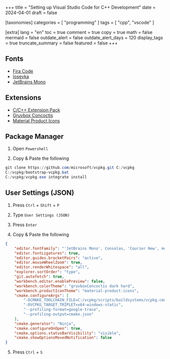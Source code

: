 +++
title = "Setting up Visual Studio Code for C++ Development"
date = 2024-04-01
draft = false

[taxonomies]
categories = [ "programming" ]
tags = [ "cpp", "vscode" ]

[extra]
lang = "en"
toc = true
comment = true
copy = true
math = false
mermaid = false
outdate_alert = false
outdate_alert_days = 120
display_tags = true
truncate_summary = false
featured = false
+++

## Fonts

- [Fira Code](https://github.com/tonsky/FiraCode)
- [Iosevka](https://github.com/be5invis/Iosevka)
- [JetBrains Mono](https://www.jetbrains.com/lp/mono/)

## Extensions

- [C/C++ Extension Pack](https://marketplace.visualstudio.com/items?itemName=ms-vscode.cpptools-extension-pack)
- [Gruvbox Concoctis](https://marketplace.visualstudio.com/items?itemName=wheredoesyourmindgo.gruvbox-concoctis)
- [Material Product Icons](https://marketplace.visualstudio.com/items?itemName=PKief.material-product-icons)

## Package Manager

1. Open `Powershell`

2. Copy & Paste the following

```ps1
git clone https://github.com/microsoft/vcpkg.git C:/vcpkg
C:/vcpkg/bootstrap-vcpkg.bat
C:/vcpkg/vcpkg.exe integrate install
```

## User Settings (JSON)

1. Press `Ctrl` + `Shift` + `P`

2. Type `User Settings (JSON)`

3. Press `Enter`

4. Copy & Paste the following

```json
{
    "editor.fontFamily": "'JetBrains Mono', Consolas, 'Courier New', monospace",
    "editor.fontLigatures": true,
    "editor.guides.bracketPairs": "active",
    "editor.mouseWheelZoom": true,
    "editor.renderWhitespace": "all",
    "explorer.sortOrder": "type",
    "git.autofetch": true,
    "workbench.editor.enablePreview": false,
    "workbench.colorTheme": "gruvboxConcoctis dark hard",
    "workbench.productIconTheme": "material-product-icons",
    "cmake.configureArgs": [
        "-DCMAKE_TOOLCHAIN_FILE=C:/vcpkg/scripts/buildsystems/vcpkg.cmake",
        "-DVCPKG_TARGET_TRIPLET=x64-windows-static",
        "--profiling-format=google-trace",
        "--profiling-output=cmake.json"
    ],
    "cmake.generator": "Ninja",
    "cmake.configureOnOpen": true,
    "cmake.options.statusBarVisibility": "visible",
    "cmake.showOptionsMovedNotification": false
}
```

5. Press `Ctrl` + `S`
